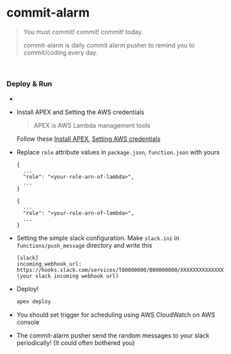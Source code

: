 # commit-alarm
> You must commit! commit! commit! today.
>
> commit-alarm is daily commit alarm pusher to remind you to commit/coding every day.

<br>

### Deploy & Run
-
* Install APEX and Setting the AWS credentials
  > APEX is AWS Lambda management tools

  Follow these [Install APEX](https://github.com/apex/apex/blob/master/docs/installation.md), [Setting AWS credentials](https://github.com/apex/apex/blob/master/docs/aws-credentials.md)
* Replace `role` attribute values in `package.json`, `function.json` with yours

  ```
  {
    ...
    "role": "<your-role-arn-of-lambda>",
    ...
  }
  ```
  ```
  {
    ...
    "role": "<your-role-arn-of-lambda>",
    ...
  }
  ```
* Setting the simple slack configuration. Make `slack.ini` in `functions/push_message` directory and write this

  ```
  [slack]
  incoming_webhook_url: https://hooks.slack.com/services/T00000000/B00000000/XXXXXXXXXXXXXXXXXXXXXXXX (your slack incoming webhook url)
  ```
* Deploy!

  ```bash
  apex deploy
  ```
* You should set trigger for scheduling using AWS CloudWatch on AWS console
* The commit-alarm pusher send the random messages to your slack periodically! (It could often bothered you)

